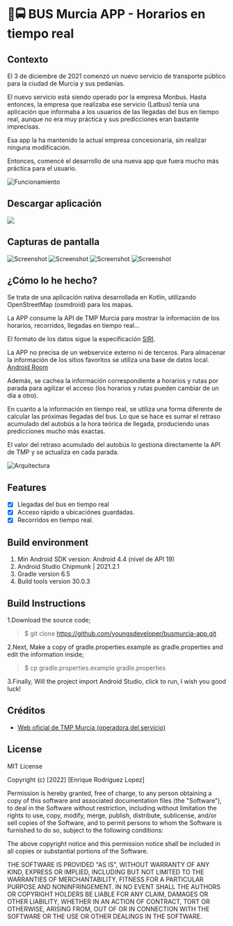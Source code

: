 # 📲🚍 BUS Murcia APP - Horarios en tiempo real 

## Contexto

El 3 de diciembre de 2021 comenzó un nuevo servicio de transporte público para la ciudad de Murcia y sus pedanías.

El nuevo servicio está siendo operado por la empresa Monbus. Hasta entonces, la empresa que realizaba ese servicio (Latbus) tenía una aplicación que informaba a los usuarios de las llegadas del bus en tiempo real, aunque no era muy práctica y sus predicciones eran bastante imprecisas.

Esa app la ha mantenido la actual empresa concesionaria, sin realizar ninguna modificación.

Entonces, comencé el desarrollo de una nueva app que fuera mucho más práctica para el usuario.

![Funcionamiento](./docs/images/video_promo.gif)


## Descargar aplicación

[![](./docs/images/google-play-badge.png)](https://cutt.ly/bVFE1Im)

## Capturas de pantalla
![Screenshot](./docs/images/01.png)
![Screenshot](./docs/images/02.png)
![Screenshot](./docs/images/03.png)
![Screenshot](./docs/images/04.png)


## ¿Cómo lo he hecho?
Se trata de una aplicación nativa desarrollada en Kotlin, utilizando OpenStreetMap (osmdroid) para los mapas.

La APP consume la API de TMP Murcia para mostrar la información de los horarios, recorridos, llegadas en tiempo real...

El formato de los datos sigue la especificación [SIRI](https://en.wikipedia.org/wiki/Service_Interface_for_Real_Time_Information).

La APP no precisa de un webservice externo ni de terceros. Para almacenar la información de los sitios favoritos se utiliza una base de datos local. [Android Room](https://developer.android.com/training/data-storage/room)

Además, se cachea la información correspondiente a horarios y rutas por parada para agilizar el acceso (los horarios y rutas pueden cambiar de un día a otro).

En cuanto a la información en tiempo real, se utiliza una forma diferente de calcular las próximas llegadas del bus. Lo que se hace es sumar el retraso acumulado del autobús a la hora teórica de llegada, produciendo unas predicciones mucho más exactas.

El valor del retraso acumulado del autobús lo gestiona directamente la API de TMP y se actualiza en cada parada.

![Arquitectura](./docs/images/arquitectura.png)


## Features

- [x] Llegadas del bus en tiempo real
- [x] Acceso rápido a ubicaciónes guardadas.
- [x] Recorridos en tiempo real.

## Build environment

1. Min Android SDK version: Android 4.4 (nivel de API 19)
2. Android Studio Chipmunk | 2021.2.1 
3. Gradle version 6.5
4. Build tools version 30.0.3

## Build Instructions

1.Download the source code;

> $ git clone https://github.com/youngsdeveloper/busmurcia-app.git

2.Next, Make a copy of gradle.properties.example as gradle.properties and edit the information inside;

> $ cp gradle.properties.example gradle.properties

3.Finally, Will the project import Android Studio, click to run, I wish you good luck!

## Créditos
- [Web oficial de TMP Murcia (operadora del servicio)](http://tmpmurcia.es/)

## License
MIT License

Copyright (c) [2022] [Enrique Rodríguez Lopez]

Permission is hereby granted, free of charge, to any person obtaining a copy of this software and associated documentation files (the "Software"), to deal in the Software without restriction, including without limitation the rights to use, copy, modify, merge, publish, distribute, sublicense, and/or sell copies of the Software, and to permit persons to whom the Software is furnished to do so, subject to the following conditions:

The above copyright notice and this permission notice shall be included in all copies or substantial portions of the Software.

THE SOFTWARE IS PROVIDED "AS IS", WITHOUT WARRANTY OF ANY KIND, EXPRESS OR IMPLIED, INCLUDING BUT NOT LIMITED TO THE WARRANTIES OF MERCHANTABILITY, FITNESS FOR A PARTICULAR PURPOSE AND NONINFRINGEMENT. IN NO EVENT SHALL THE AUTHORS OR COPYRIGHT HOLDERS BE LIABLE FOR ANY CLAIM, DAMAGES OR OTHER LIABILITY, WHETHER IN AN ACTION OF CONTRACT, TORT OR OTHERWISE, ARISING FROM, OUT OF OR IN CONNECTION WITH THE SOFTWARE OR THE USE OR OTHER DEALINGS IN THE SOFTWARE.


